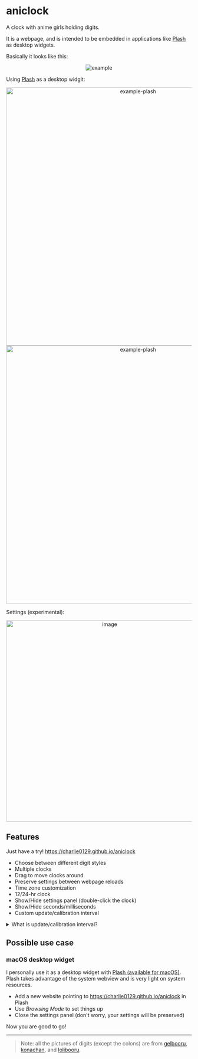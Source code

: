 # aniclock

A clock with anime girls holding digits.

It is a webpage, and is intended to be embedded in applications like [Plash](https://github.com/sindresorhus/Plash) as desktop widgets.

Basically it looks like this:

<p align="center" style="image-rendering: pixelated;">
  <img src="https://user-images.githubusercontent.com/55270174/214122884-ba4666ba-205c-4436-b382-c49f7488e860.gif" alt="example" />
</p>

Using [Plash](https://github.com/sindresorhus/Plash) as a desktop widgit:

<p align="center" style="image-rendering: pixelated;">
  <img width="700" src="https://user-images.githubusercontent.com/55270174/214243265-52f92215-6286-403c-828c-308ace9bee1a.jpg" alt="example-plash" />
  <img width="700" src="https://user-images.githubusercontent.com/55270174/214243334-50bd1fe6-a807-4e7d-8a20-00a45c8a3ac2.jpg" alt="example-plash" />
</p>

Settings (experimental):

<p align="center" style="image-rendering: pixelated;">
  <img width="546" alt="image" src="https://user-images.githubusercontent.com/55270174/214243130-987535bf-0c25-4b8d-9156-d51f7a1fc048.jpg">
</p>

## Features

Just have a try! https://charlie0129.github.io/aniclock

- Choose between different digit styles
- Multiple clocks
- Drag to move clocks around
- Preserve settings between webpage reloads
- Time zone customization
- 12/24-hr clock
- Show/Hide settings panel (double-click the clock)
- Show/Hide seconds/milliseconds
- Custom update/calibration interval

<details>
<summary>What is update/calibration interval?</summary>

- _Update_: update the digits on screen, i.e. let the anime girls show current time.
- _Update interval_: how often an _update_ happens. The default 1000ms is sufficient if you don't have milliseconds shown.
- _Calibration_: make a certain _update_ as close to the beginning of each second as possible to improve perceived accuracy (only useful when milliseconds is hidden). Why do this? Let's take a example. We assume the digits are actually updated at `09:41:00.863`, but you can only see `09:41:00` and you will probably assume it is excatly `09:41:00.000`. See? That not correct. There is a 863ms difference. But if we update the digits as close to the beginning of each second as possible (e.g. `09:41:00.023`), well, that's much more close to what you see (`09:41:00`).
- _Calibration interval_: how often a _calibration_ happens. Since the actual _update interval_ is not always the same due to JavaScript nature, so the moment when an _update_ happens will slowly drift away from the beginning of each second. So we need regular _calibration_.
</details>

## Possible use case

### macOS desktop widget

I personally use it as a desktop widget with [Plash (available for macOS)](https://github.com/sindresorhus/Plash). Plash takes advantage of the system webview and is very light on system resources.

- Add a new website pointing to https://charlie0129.github.io/aniclock in Plash
- Use _Browsing Mode_ to set things up
- Close the settings panel (don't worry, your settings will be preserved)

Now you are good to go!

---

> Note: all the pictures of digits (except the colons) are from [gelbooru](https://gelbooru.com), [konachan](https://konachan.com), and [lolibooru](https://lolibooru.moe).
